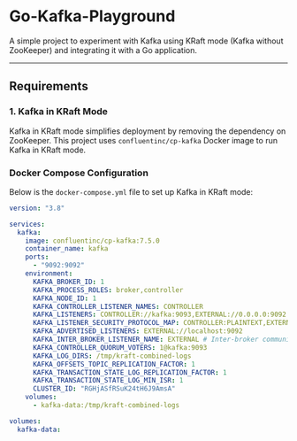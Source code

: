 # Go-Kafka-Playground

A simple project to experiment with Kafka using KRaft mode (Kafka without ZooKeeper) and integrating it with a Go application.

---

## Requirements

### 1. Kafka in KRaft Mode

Kafka in KRaft mode simplifies deployment by removing the dependency on ZooKeeper. This project uses `confluentinc/cp-kafka` Docker image to run Kafka in KRaft mode.

### Docker Compose Configuration

Below is the `docker-compose.yml` file to set up Kafka in KRaft mode:

```yaml
version: "3.8"

services:
  kafka:
    image: confluentinc/cp-kafka:7.5.0
    container_name: kafka
    ports:
      - "9092:9092"
    environment:
      KAFKA_BROKER_ID: 1
      KAFKA_PROCESS_ROLES: broker,controller
      KAFKA_NODE_ID: 1
      KAFKA_CONTROLLER_LISTENER_NAMES: CONTROLLER
      KAFKA_LISTENERS: CONTROLLER://kafka:9093,EXTERNAL://0.0.0.0:9092
      KAFKA_LISTENER_SECURITY_PROTOCOL_MAP: CONTROLLER:PLAINTEXT,EXTERNAL:PLAINTEXT
      KAFKA_ADVERTISED_LISTENERS: EXTERNAL://localhost:9092
      KAFKA_INTER_BROKER_LISTENER_NAME: EXTERNAL # Inter-broker communication must use a listener in advertised.listeners
      KAFKA_CONTROLLER_QUORUM_VOTERS: 1@kafka:9093
      KAFKA_LOG_DIRS: /tmp/kraft-combined-logs
      KAFKA_OFFSETS_TOPIC_REPLICATION_FACTOR: 1
      KAFKA_TRANSACTION_STATE_LOG_REPLICATION_FACTOR: 1
      KAFKA_TRANSACTION_STATE_LOG_MIN_ISR: 1
      CLUSTER_ID: "RGHjASfRSuK24tH6J9AmsA"
    volumes:
      - kafka-data:/tmp/kraft-combined-logs

volumes:
  kafka-data:

